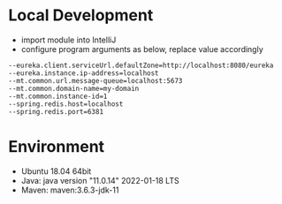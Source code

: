 # Local Development
- import module into IntelliJ
- configure program arguments as below, replace value accordingly

```
--eureka.client.serviceUrl.defaultZone=http://localhost:8080/eureka
--eureka.instance.ip-address=localhost
--mt.common.url.message-queue=localhost:5673
--mt.common.domain-name=my-domain
--mt.common.instance-id=1
--spring.redis.host=localhost
--spring.redis.port=6381
```

# Environment
- Ubuntu 18.04 64bit
- Java: java version "11.0.14" 2022-01-18 LTS
- Maven: maven:3.6.3-jdk-11